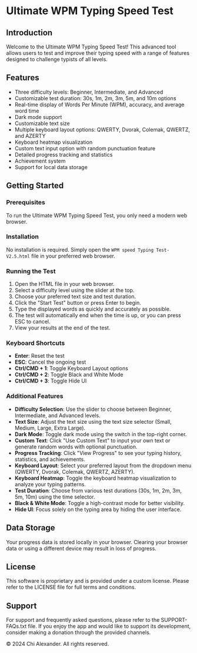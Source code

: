 # Ultimate WPM Typing Speed Test

## Introduction

Welcome to the Ultimate WPM Typing Speed Test! This advanced tool allows users to test and improve their typing speed with a range of features designed to challenge typists of all levels.

## Features

- Three difficulty levels: Beginner, Intermediate, and Advanced
- Customizable test duration: 30s, 1m, 2m, 3m, 5m, and 10m options
- Real-time display of Words Per Minute (WPM), accuracy, and average word time
- Dark mode support
- Customizable text size
- Multiple keyboard layout options: QWERTY, Dvorak, Colemak, QWERTZ, and AZERTY
- Keyboard heatmap visualization
- Custom text input option with random punctuation feature
- Detailed progress tracking and statistics
- Achievement system
- Support for local data storage

## Getting Started

### Prerequisites

To run the Ultimate WPM Typing Speed Test, you only need a modern web browser.

### Installation

No installation is required. Simply open the `WPM speed Typing Test-V2.5.html` file in your preferred web browser.

### Running the Test

1. Open the HTML file in your web browser.
2. Select a difficulty level using the slider at the top.
3. Choose your preferred text size and test duration.
4. Click the "Start Test" button or press Enter to begin.
5. Type the displayed words as quickly and accurately as possible.
6. The test will automatically end when the time is up, or you can press ESC to cancel.
7. View your results at the end of the test.

### Keyboard Shortcuts

- **Enter**: Reset the test
- **ESC**: Cancel the ongoing test
- **Ctrl/CMD + 1**: Toggle Keyboard Layout options
- **Ctrl/CMD + 2**: Toggle Black and White Mode
- **Ctrl/CMD + 3**: Toggle Hide UI

### Additional Features

- **Difficulty Selection**: Use the slider to choose between Beginner, Intermediate, and Advanced levels.
- **Text Size**: Adjust the text size using the text size selector (Small, Medium, Large, Extra Large).
- **Dark Mode**: Toggle dark mode using the switch in the top-right corner.
- **Custom Text**: Click "Use Custom Text" to input your own text or generate random words with optional punctuation.
- **Progress Tracking**: Click "View Progress" to see your typing history, statistics, and achievements.
- **Keyboard Layout**: Select your preferred layout from the dropdown menu (QWERTY, Dvorak, Colemak, QWERTZ, AZERTY).
- **Keyboard Heatmap**: Toggle the keyboard heatmap visualization to analyze your typing patterns.
- **Test Duration**: Choose from various test durations (30s, 1m, 2m, 3m, 5m, 10m) using the time selector.
- **Black & White Mode**: Toggle a high-contrast mode for better visibility.
- **Hide UI**: Focus solely on the typing area by hiding the user interface.

## Data Storage

Your progress data is stored locally in your browser. Clearing your browser data or using a different device may result in loss of progress.

## License

This software is proprietary and is provided under a custom license. Please refer to the LICENSE file for full terms and conditions.

## Support

For support and frequently asked questions, please refer to the SUPPORT-FAQs.txt file. If you enjoy the app and would like to support its development, consider making a donation through the provided channels.

© 2024 Chi Alexander. All rights reserved.
